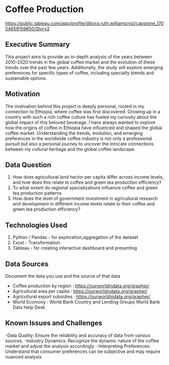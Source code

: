 # Coffee Production
https://public.tableau.com/app/profile/dibora.ruth.williams/viz/capstone_17054659159850/Story2
## Executive Summary

This project aims to provide an in-depth analysis of the years between 2010-2020 trends in the global coffee market and the evolution of these trends over the past few years. Additionally, the study will explore emerging preferences for specific types of coffee, including specialty blends and sustainable options.

## Motivation
The motivation behind this project is deeply personal, rooted in my connection to Ethiopia, where coffee was first discovered. Growing up in a country with such a rich coffee culture has fueled my curiosity about the global impact of this beloved beverage. I have always wanted to explore how the origins of coffee in Ethiopia have influenced and shaped the global coffee market. Understanding the trends, evolution, and emerging preferences in the worldwide coffee industry is not only a professional pursuit but also a personal journey to uncover the intricate connections between my cultural heritage and the global coffee landscape.

## Data Question
1.	How does agricultural land hector per capita differ across income levels, and how does this relate to coffee and green tea production efficiency? 
2.	To what extent do regional specializations influence coffee and green tea production patterns
3.	How does the level of government investment in agricultural research and development in different income levels relate to their coffee and green tea production efficiency?

## Technologies Used
1. Python / Pandas - for exploration,aggregation of the dataset
2. Excel - Transformation
3. Tableau - for creating interactive dashboard and presenting 

## Data Sources
Document the data you use and the source of that data
- Coffee production by region :  https://ourworldindata.org/grapher/
- Agricultural area per capita : https://ourworldindata.org/grapher/
- Agricultural export subsidies : https://ourworldindata.org/grapher/ 
- World Ecomony : World Bank Country and Lending Groups World Bank Data Help Desk


## Known Issues and Challenges
-Data Quality: Ensure the reliability and accuracy of data from various sources.
-Industry Dynamics: Recognize the dynamic nature of the coffee market and adjust the analysis accordingly.
-Interpreting Preferences: Understand that consumer preferences can be subjective and may require nuanced analysis

